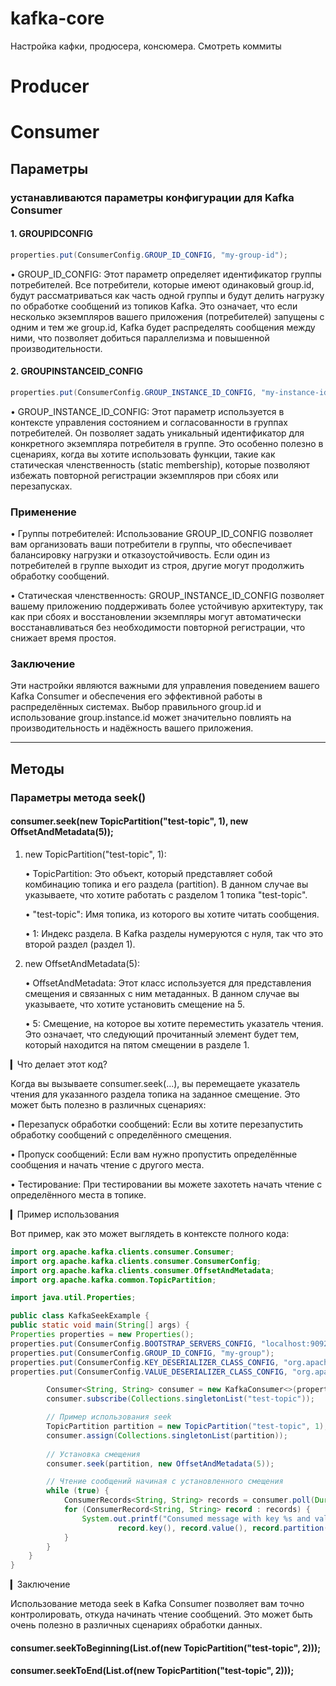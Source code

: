 # kafka-core
Настройка кафки, продюсера, консюмера. Смотреть коммиты 
# Producer

# Consumer
## Параметры
### устанавливаются параметры конфигурации для Kafka Consumer
#### 1. GROUPIDCONFIG

```Java
properties.put(ConsumerConfig.GROUP_ID_CONFIG, "my-group-id");
```

• GROUP_ID_CONFIG: Этот параметр определяет идентификатор группы потребителей. Все потребители, которые имеют одинаковый group.id, будут рассматриваться как часть одной группы и будут делить нагрузку по обработке сообщений из топиков Kafka. Это означает, что если несколько экземпляров вашего приложения (потребителей) запущены с одним и тем же group.id, Kafka будет распределять сообщения между ними, что позволяет добиться параллелизма и повышенной производительности.

#### 2. GROUPINSTANCEID_CONFIG

```Java
properties.put(ConsumerConfig.GROUP_INSTANCE_ID_CONFIG, "my-instance-id");
```

• GROUP_INSTANCE_ID_CONFIG: Этот параметр используется в контексте управления состоянием и согласованности в группах потребителей. Он позволяет задать уникальный идентификатор для конкретного экземпляра потребителя в группе. Это особенно полезно в сценариях, когда вы хотите использовать функции, такие как статическая членственность (static membership), которые позволяют избежать повторной регистрации экземпляров при сбоях или перезапусках.

### Применение

• Группы потребителей: Использование GROUP_ID_CONFIG позволяет вам организовать ваши потребители в группы, что обеспечивает балансировку нагрузки и отказоустойчивость. Если один из потребителей в группе выходит из строя, другие могут продолжить обработку сообщений.

• Статическая членственность: GROUP_INSTANCE_ID_CONFIG позволяет вашему приложению поддерживать более устойчивую архитектуру, так как при сбоях и восстановлении экземпляры могут автоматически восстанавливаться без необходимости повторной регистрации, что снижает время простоя.
### Заключение

Эти настройки являются важными для управления поведением вашего Kafka Consumer и обеспечения его эффективной работы в распределённых системах. Выбор правильного group.id и использование group.instance.id может значительно повлиять на производительность и надёжность вашего приложения.

-------------
## Методы
### Параметры метода seek()
#### consumer.seek(new TopicPartition("test-topic", 1), new OffsetAndMetadata(5)); 
1. new TopicPartition("test-topic", 1):

   • TopicPartition: Это объект, который представляет собой комбинацию топика и его раздела (partition). В данном случае вы указываете, что хотите работать с разделом 1 топика "test-topic".

   • "test-topic": Имя топика, из которого вы хотите читать сообщения.

   • 1: Индекс раздела. В Kafka разделы нумеруются с нуля, так что это второй раздел (раздел 1).

2. new OffsetAndMetadata(5):

   • OffsetAndMetadata: Этот класс используется для представления смещения и связанных с ним метаданных. В данном случае вы указываете, что хотите установить смещение на 5.

   • 5: Смещение, на которое вы хотите переместить указатель чтения. Это означает, что следующий прочитанный элемент будет тем, который находится на пятом смещении в разделе 1.

▎Что делает этот код?

Когда вы вызываете consumer.seek(...), вы перемещаете указатель чтения для указанного раздела топика на заданное смещение. Это может быть полезно в различных сценариях:

• Перезапуск обработки сообщений: Если вы хотите перезапустить обработку сообщений с определённого смещения.

• Пропуск сообщений: Если вам нужно пропустить определённые сообщения и начать чтение с другого места.

• Тестирование: При тестировании вы можете захотеть начать чтение с определённого места в топике.

▎Пример использования

Вот пример, как это может выглядеть в контексте полного кода:

```Java
import org.apache.kafka.clients.consumer.Consumer;
import org.apache.kafka.clients.consumer.ConsumerConfig;
import org.apache.kafka.clients.consumer.OffsetAndMetadata;
import org.apache.kafka.common.TopicPartition;

import java.util.Properties;

public class KafkaSeekExample {
public static void main(String[] args) {
Properties properties = new Properties();
properties.put(ConsumerConfig.BOOTSTRAP_SERVERS_CONFIG, "localhost:9092");
properties.put(ConsumerConfig.GROUP_ID_CONFIG, "my-group");
properties.put(ConsumerConfig.KEY_DESERIALIZER_CLASS_CONFIG, "org.apache.kafka.common.serialization.StringDeserializer");
properties.put(ConsumerConfig.VALUE_DESERIALIZER_CLASS_CONFIG, "org.apache.kafka.common.serialization.StringDeserializer");

        Consumer<String, String> consumer = new KafkaConsumer<>(properties);
        consumer.subscribe(Collections.singletonList("test-topic"));

        // Пример использования seek
        TopicPartition partition = new TopicPartition("test-topic", 1);
        consumer.assign(Collections.singletonList(partition));
        
        // Установка смещения
        consumer.seek(partition, new OffsetAndMetadata(5));

        // Чтение сообщений начиная с установленного смещения
        while (true) {
            ConsumerRecords<String, String> records = consumer.poll(Duration.ofMillis(100));
            for (ConsumerRecord<String, String> record : records) {
                System.out.printf("Consumed message with key %s and value %s from partition %d at offset %d%n",
                        record.key(), record.value(), record.partition(), record.offset());
            }
        }
    }
}
```

▎Заключение

Использование метода seek в Kafka Consumer позволяет вам точно контролировать, откуда начинать чтение сообщений. Это 
может быть очень полезно в различных сценариях обработки данных. 

#### consumer.seekToBeginning(List.of(new TopicPartition("test-topic", 2)));


#### consumer.seekToEnd(List.of(new TopicPartition("test-topic", 2)));

